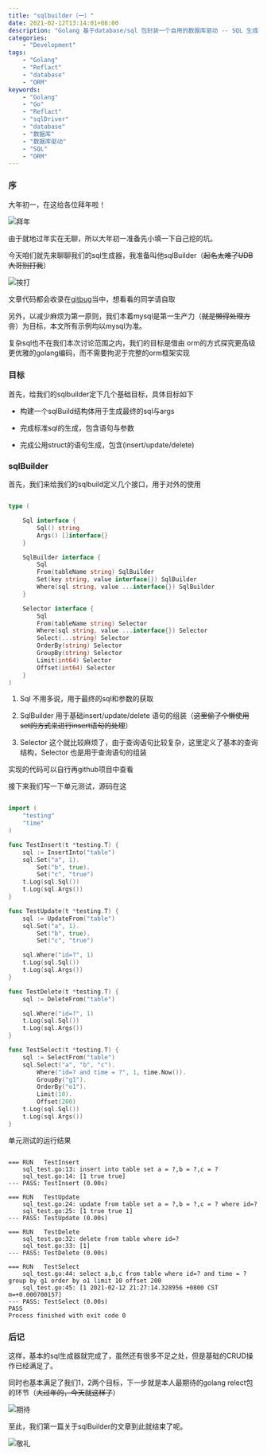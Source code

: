 ```yaml
---
title: "sqlbuilder（一）"
date: 2021-02-12T13:14:01+08:00
description: "Golang 基于database/sql 包封装一个自用的数据库驱动 -- SQL 生成器"
categories:
    - "Development"
tags:
    - "Golang"
    - "Reflact"
    - "database"
    - "ORM"
keywords:
    - "Golang"
    - "Go"
    - "Reflact"
    - "sqlDriver"
    - "database"
    - "数据库"
    - "数据库驱动"
    - "SQL"
    - "ORM"
---
```


### 序

大年初一，在这给各位拜年啦！

![拜年](http://blog-img.luanruisong.com/blog/img/20210212181901.png)

由于就地过年实在无聊，所以大年初一准备先小填一下自己挖的坑。

今天咱们就先来聊聊我们的sql生成器，我准备叫他sqlBuilder（~~起名太难了UDB大哥别打我~~）

![挨打](http://blog-img.luanruisong.com/blog/img/20210212182720.png)

文章代码都会收录在[gitbug](https://github.com/luanruisong/borm)当中，想看看的同学请自取

另外，以减少麻烦为第一原则，我们本着mysql是第一生产力（~~就是懒得处理方言~~）为目标，本文所有示例均以mysql为准。

复杂sql也不在我们本次讨论范围之内，我们的目标是借由 orm的方式探究更高级更优雅的golang编码，而不需要拘泥于完整的orm框架实现

### 目标

首先，给我们的sqlbuilder定下几个基础目标，具体目标如下

- 构建一个sqlBuild结构体用于生成最终的sql与args
  
- 完成标准sql的生成，包含语句与参数

- 完成公用struct的语句生成，包含(insert/update/delete)

### sqlBuilder

首先，我们来给我们的sqlbuild定义几个接口，用于对外的使用

```go

type (

    Sql interface {
        Sql() string
        Args() []interface{}
    }

    SqlBuilder interface {
        Sql
        From(tableName string) SqlBuilder
        Set(key string, value interface{}) SqlBuilder
        Where(sql string, value ...interface{}) SqlBuilder
    }

    Selector interface {
        Sql
        From(tableName string) Selector
        Where(sql string, value ...interface{}) Selector
        Select(...string) Selector
        OrderBy(string) Selector
        GroupBy(string) Selector
        Limit(int64) Selector
        Offset(int64) Selector
    }
)

```

1. Sql 不用多说，用于最终的sql和参数的获取

2. SqlBuilder 用于基础insert/update/delete 语句的组装（~~这里偷了个懒使用set的方式来进行insert语句的处理~~）

3. Selector 这个就比较麻烦了，由于查询语句比较复杂，这里定义了基本的查询结构，Selector 也是用于查询语句的组装

实现的代码可以自行再github项目中查看

接下来我们写一下单元测试，源码在这

```go

import (
    "testing"
    "time"
)

func TestInsert(t *testing.T) {
    sql := InsertInto("table")
    sql.Set("a", 1).
        Set("b", true).
        Set("c", "true")
    t.Log(sql.Sql())
    t.Log(sql.Args())
}

func TestUpdate(t *testing.T) {
    sql := UpdateFrom("table")
    sql.Set("a", 1).
        Set("b", true).
        Set("c", "true")

    sql.Where("id=?", 1)
    t.Log(sql.Sql())
    t.Log(sql.Args())
}

func TestDelete(t *testing.T) {
    sql := DeleteFrom("table")

    sql.Where("id=?", 1)
    t.Log(sql.Sql())
    t.Log(sql.Args())
}

func TestSelect(t *testing.T) {
    sql := SelectFrom("table")
    sql.Select("a", "b", "c").
        Where("id=? and time = ?", 1, time.Now()).
        GroupBy("g1").
        OrderBy("o1").
        Limit(10).
        Offset(200)
    t.Log(sql.Sql())
    t.Log(sql.Args())
}
```

单元测试的运行结果

```shell

=== RUN   TestInsert
    sql_test.go:13: insert into table set a = ?,b = ?,c = ?
    sql_test.go:14: [1 true true]
--- PASS: TestInsert (0.00s)

=== RUN   TestUpdate
    sql_test.go:24: update from table set a = ?,b = ?,c = ? where id=?
    sql_test.go:25: [1 true true 1]
--- PASS: TestUpdate (0.00s)

=== RUN   TestDelete
    sql_test.go:32: delete from table where id=?
    sql_test.go:33: [1]
--- PASS: TestDelete (0.00s)

=== RUN   TestSelect
    sql_test.go:44: select a,b,c from table where id=? and time = ? group by g1 order by o1 limit 10 offset 200
    sql_test.go:45: [1 2021-02-12 21:27:14.328956 +0800 CST m=+0.000700157]
--- PASS: TestSelect (0.00s)
PASS
Process finished with exit code 0
```

### 后记

这样，基本的sql生成器就完成了，虽然还有很多不足之处，但是基础的CRUD操作已经满足了。

同时也基本满足了我们1，2两个目标，下一步就是本人最期待的golang relect包的环节（~~大过年的，今天就这样了~~）

![期待](http://blog-img.luanruisong.com/blog/img/20210212214038.png)

至此，我们第一篇关于sqlBuilder的文章到此就结束了呢。

![敬礼](http://blog-img.luanruisong.com/blog/img/20210212213305.png)
